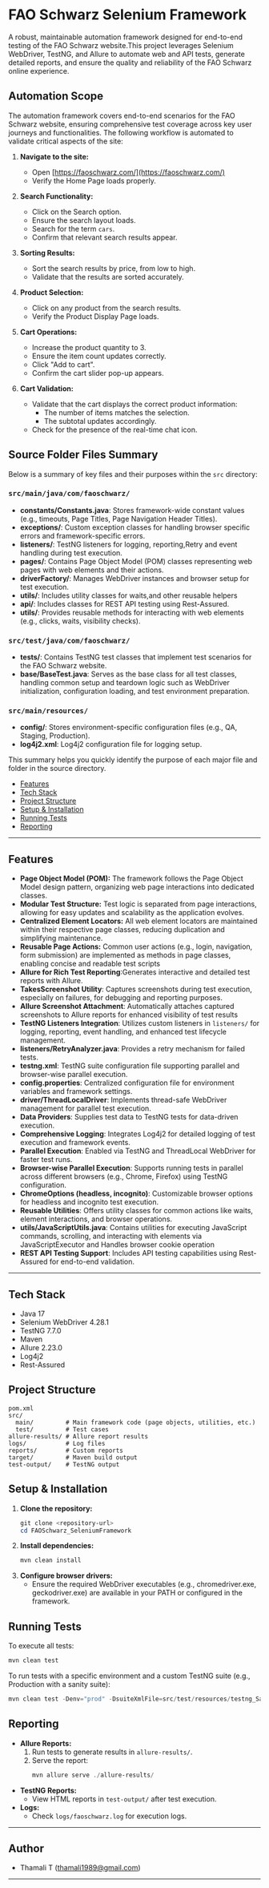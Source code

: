 # FAO Schwarz Selenium Framework

A robust, maintainable automation framework designed for end-to-end testing of the FAO Schwarz website.This project leverages Selenium WebDriver, TestNG, and Allure to automate web and API tests, generate detailed reports, and ensure the quality and reliability of the FAO Schwarz online experience.

## Automation Scope

The automation framework covers end-to-end scenarios for the FAO Schwarz website, ensuring comprehensive test coverage across key user journeys and functionalities. The following workflow is automated to validate critical aspects of the site:

1. **Navigate to the site:**  
    - Open [https://faoschwarz.com/](https://faoschwarz.com/)
    - Verify the Home Page loads properly.

2. **Search Functionality:**  
    - Click on the Search option.
    - Ensure the search layout loads.
    - Search for the term `cars`.
    - Confirm that relevant search results appear.

3. **Sorting Results:**  
    - Sort the search results by price, from low to high.
    - Validate that the results are sorted accurately.

4. **Product Selection:**  
    - Click on any product from the search results.
    - Verify the Product Display Page loads.

5. **Cart Operations:**  
    - Increase the product quantity to 3.
    - Ensure the item count updates correctly.
    - Click "Add to cart".
    - Confirm the cart slider pop-up appears.

6. **Cart Validation:**  
    - Validate that the cart displays the correct product information:
      - The number of items matches the selection.
      - The subtotal updates accordingly.
    - Check for the presence of the real-time chat icon.

## Source Folder Files Summary

Below is a summary of key files and their purposes within the `src` directory:

### `src/main/java/com/faoschwarz/`
- **constants/Constants.java**: Stores framework-wide constant values (e.g., timeouts, Page Titles, Page Navigation Header Titles).
- **exceptions/**: Custom exception classes for handling browser specific errors and framework-specific errors.
- **listeners/**: TestNG listeners for logging, reporting,Retry and event handling during test execution.
- **pages/**: Contains Page Object Model (POM) classes representing web pages with web elements and their actions.
- **driverFactory/**: Manages WebDriver instances and browser setup for test execution.
- **utils/**: Includes utility classes for waits,and other reusable helpers
- **api/**: Includes classes for REST API testing using Rest-Assured.
- **utils/**: Provides reusable methods for interacting with web elements (e.g., clicks, waits, visibility checks).

### `src/test/java/com/faoschwarz/`
- **tests/**: Contains TestNG test classes that implement test scenarios for the FAO Schwarz website.
- **base/BaseTest.java**: Serves as the base class for all test classes, handling common setup and teardown logic such as WebDriver initialization, configuration loading, and test environment preparation.

### `src/main/resources/`
- **config/**: Stores environment-specific configuration files (e.g., QA, Staging, Production).
- **log4j2.xml**: Log4j2 configuration file for logging setup.

This summary helps you quickly identify the purpose of each major file and folder in the source directory.


- [Features](#features)
- [Tech Stack](#tech-stack)
- [Project Structure](#project-structure)
- [Setup & Installation](#setup--installation)
- [Running Tests](#running-tests)
- [Reporting](#reporting)


---

## Features

- **Page Object Model (POM):** The framework follows the Page Object Model design pattern, organizing web page interactions into dedicated classes.
- **Modular Test Structure:** Test logic is separated from page interactions, allowing for easy updates and scalability as the application evolves.
- **Centralized Element Locators:** All web element locators are maintained within their respective page classes, reducing duplication and simplifying maintenance.
- **Reusable Page Actions:** Common user actions (e.g., login, navigation, form submission) are implemented as methods in page classes, enabling concise and readable test scripts 
- **Allure for Rich Test Reporting**:Generates interactive and detailed test reports with Allure. 
- **TakesScreenshot Utility**: Captures screenshots during test execution, especially on failures, for debugging and reporting purposes.
- **Allure Screenshot Attachment**: Automatically attaches captured screenshots to Allure reports for enhanced visibility of test results
- **TestNG Listeners Integration**: Utilizes custom listeners in `listeners/` for logging, reporting, event handling, and enhanced test lifecycle management.
- **listeners/RetryAnalyzer.java**: Provides a retry mechanism for failed tests.
- **testng.xml**: TestNG suite configuration file supporting parallel and browser-wise parallel execution.
- **config.properties**: Centralized configuration file for environment variables and framework settings.
- **driver/ThreadLocalDriver**: Implements thread-safe WebDriver management for parallel test execution.
- **Data Providers**: Supplies test data to TestNG tests for data-driven execution.
- **Comprehensive Logging**: Integrates Log4j2 for detailed logging of test execution and framework events.
- **Parallel Execution**: Enabled via TestNG and ThreadLocal WebDriver for faster test runs.
- **Browser-wise Parallel Execution**: Supports running tests in parallel across different browsers (e.g., Chrome, Firefox) using TestNG configuration.
- **ChromeOptions (headless, incognito)**: Customizable browser options for headless and incognito test execution.
- **Reusable Utilities**: Offers utility classes for common actions like waits, element interactions, and browser operations.
- **utils/JavaScriptUtils.java**: Contains utilities for executing JavaScript commands, scrolling, and interacting with elements via JavaScriptExecutor and Handles browser cookie operation
- **REST API Testing Support**: Includes API testing capabilities using Rest-Assured for end-to-end validation.
---

## Tech Stack
- Java 17
- Selenium WebDriver 4.28.1
- TestNG 7.7.0
- Maven
- Allure 2.23.0
- Log4j2
- Rest-Assured

## Project Structure
```
pom.xml
src/
  main/         # Main framework code (page objects, utilities, etc.)
  test/         # Test cases
allure-results/ # Allure report results
logs/           # Log files
reports/        # Custom reports
target/         # Maven build output
test-output/    # TestNG output
```

## Setup & Installation
1. **Clone the repository:**
   ```powershell
   git clone <repository-url>
   cd FAOSchwarz_SeleniumFramework
   ```
2. **Install dependencies:**
   ```powershell
   mvn clean install
   ```
3. **Configure browser drivers:**
   - Ensure the required WebDriver executables (e.g., chromedriver.exe, geckodriver.exe) are available in your PATH or configured in the framework.

## Running Tests
To execute all tests:
```powershell
mvn clean test
```
To run tests with a specific environment and a custom TestNG suite (e.g., Production with a sanity suite):
```powershell
mvn clean test -Denv="prod" -DsuiteXmlFile=src/test/resources/testng_Sanity.xml
```

## Reporting
- **Allure Reports:**
  1. Run tests to generate results in `allure-results/`.
  2. Serve the report:
     ```powershell
     mvn allure serve ./allure-results/
     ```
- **TestNG Reports:**
  - View HTML reports in `test-output/` after test execution.
- **Logs:**
  - Check `logs/faoschwarz.log` for execution logs.
    
---
## Author

- Thamali T (thamali1989@gmail.com)
---
